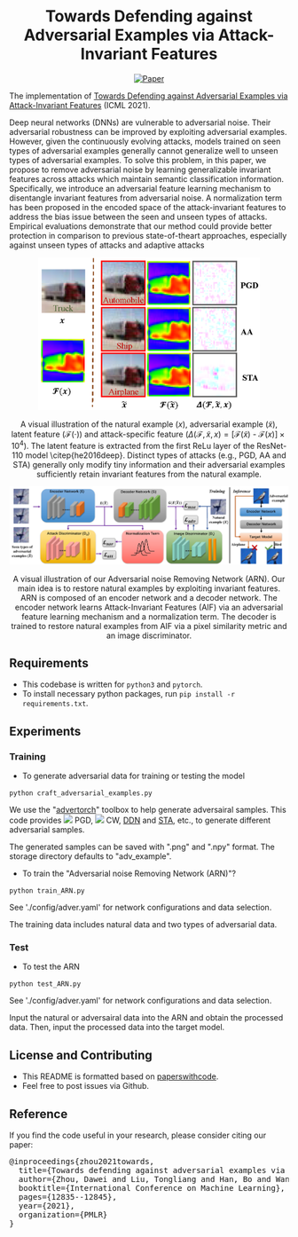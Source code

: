 <div align="center">   
  
# Towards Defending against Adversarial Examples via Attack-Invariant Features
[![Paper](https://img.shields.io/badge/paper-ICML-green)](http://proceedings.mlr.press/v139/zhou21e/zhou21e.pdf)

</div>

The implementation of [Towards Defending against Adversarial Examples via Attack-Invariant Features](http://proceedings.mlr.press/v139/zhou21e/zhou21e.pdf) (ICML 2021).

Deep neural networks (DNNs) are vulnerable to adversarial noise. Their adversarial robustness can be improved by exploiting adversarial examples. However, given the continuously evolving attacks, models trained on seen types of adversarial examples generally cannot generalize well to unseen types of adversarial examples. To solve this problem, in this paper, we propose to remove adversarial noise by learning generalizable invariant features across attacks which maintain semantic classification information. Specifically, we introduce an adversarial feature learning mechanism to disentangle invariant features from adversarial noise. A normalization term has been proposed in the encoded space of the attack-invariant features to address the bias issue between the seen and unseen types of attacks. Empirical evaluations demonstrate that our method could provide better protection in comparison to previous state-of-theart approaches, especially against unseen types of attacks and adaptive attacks


<p float="left" align="center">
<img src="arch.png" width="400" /> 
<figcaption align="center">
  
A visual illustration of the natural example ($x$), adversarial example ($\tilde{x}$), latent feature ($\mathcal{F}(\cdot)$) and attack-specific feature ($\Delta(\mathcal{F},\tilde{x},x)=[\mathcal{F}(\tilde{x})\text{ - }\mathcal{F}(x)]\times10^{4}$). The latent feature is extracted from the first ReLu layer of the ResNet-110 model \citep{he2016deep}. Distinct types of attacks (e.g., PGD, AA and STA) generally only modify tiny information and their adversarial examples sufficiently retain invariant features from the natural example.
</figcaption>
</p>


<p float="left" align="center">
<img src="method.png" width="800" /> 
<figcaption align="center">
A visual illustration of our Adversarial noise Removing Network (ARN). Our main idea is to restore natural examples by exploiting invariant features. ARN is composed of an encoder network and a decoder network. The encoder network learns Attack-Invariant Features (AIF) via an adversarial feature learning mechanism and a normalization term. The decoder is trained to restore natural examples from AIF via a pixel similarity metric and an image discriminator.
</figcaption>
</p>


## Requirements
- This codebase is written for `python3` and `pytorch`.
- To install necessary python packages, run `pip install -r requirements.txt`.


## Experiments
### Training
- To generate adversarial data for training or testing the model

```
python craft_adversarial_examples.py
```

We use the "[advertorch](https://github.com/BorealisAI/advertorch)" toolbox to help generate adversairal samples. This code provides ![](http://latex.codecogs.com/svg.latex?L_{\infty}) PGD, ![](http://latex.codecogs.com/svg.latex?L_{2}) CW, [DDN](https://arxiv.org/abs/1811.09600) and [STA](https://openreview.net/forum?id=HyydRMZC-), etc., to generate different adversarial samples.

The generated samples can be saved with ".png" and ".npy" format. The storage directory defaults to "adv_example".


- To train the "Adversarial noise Removing Network (ARN)"?

```
python train_ARN.py
```

See './config/adver.yaml' for network configurations and data selection. 

The training data includes natural data and two types of adversarial data.


### Test
- To test the ARN

```
python test_ARN.py
```

See './config/adver.yaml' for network configurations and data selection.

Input the natural or adversairal data into the ARN and obtain the processed data. Then, input the processed data into the target model.


## License and Contributing
- This README is formatted based on [paperswithcode](https://github.com/paperswithcode/releasing-research-code).
- Feel free to post issues via Github. 


## Reference
If you find the code useful in your research, please consider citing our paper:


<pre>
@inproceedings{zhou2021towards,
  title={Towards defending against adversarial examples via attack-invariant features},
  author={Zhou, Dawei and Liu, Tongliang and Han, Bo and Wang, Nannan and Peng, Chunlei and Gao, Xinbo},
  booktitle={International Conference on Machine Learning},
  pages={12835--12845},
  year={2021},
  organization={PMLR}
}
</pre>
